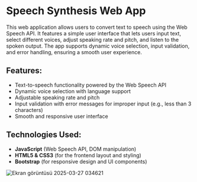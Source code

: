 # Speech Synthesis Web App

This web application allows users to convert text to speech using the Web Speech API. It features a simple user interface that lets users input text, select different voices, adjust speaking rate and pitch, and listen to the spoken output. The app supports dynamic voice selection, input validation, and error handling, ensuring a smooth user experience.

## Features:
- Text-to-speech functionality powered by the Web Speech API
- Dynamic voice selection with language support
- Adjustable speaking rate and pitch
- Input validation with error messages for improper input (e.g., less than 3 characters)
- Smooth and responsive user interface

## Technologies Used:
- **JavaScript** (Web Speech API, DOM manipulation)
- **HTML5 & CSS3** (for the frontend layout and styling)
- **Bootstrap** (for responsive design and UI components)


![Ekran görüntüsü 2025-03-27 034621](https://github.com/user-attachments/assets/e64142de-6218-404e-9deb-7c9d19eb0cc1)
